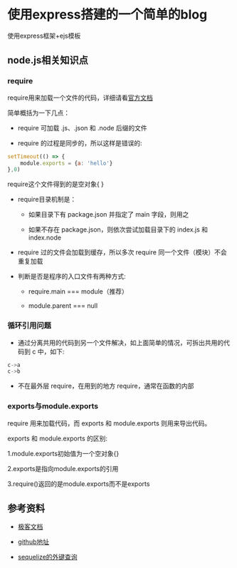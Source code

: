 # 使用express搭建的一个简单的blog

使用express框架+ejs模板

## node.js相关知识点

### require

require用来加载一个文件的代码，详细请看[官方文档](https://nodejs.org/api/modules.html)

简单概括为一下几点：

+ require 可加载 .js、.json 和 .node 后缀的文件

+ require 的过程是同步的，所以这样是错误的:

```js
setTimeout(() => {
    module.exports = {a: 'hello'}
},0)
```

require这个文件得到的是空对象{ }

+ require目录机制是：
  + 如果目录下有 package.json 并指定了 main 字段，则用之
  
  + 如果不存在 package.json，则依次尝试加载目录下的 index.js 和 index.node

+ require 过的文件会加载到缓存，所以多次 require 同一个文件（模块）不会重复加载

+ 判断是否是程序的入口文件有两种方式:
  + require.main === module（推荐）

  + module.parent === null

### 循环引用问题

+ 通过分离共用的代码到另一个文件解决，如上面简单的情况，可拆出共用的代码到 c 中，如下:

```js
c->a
c->b
```

+ 不在最外层 require，在用到的地方 require，通常在函数的内部

### exports与module.exports

require 用来加载代码，而 exports 和 module.exports 则用来导出代码。

exports 和 module.exports 的区别:

1.module.exports初始值为一个空对象{}

2.exports是指向module.exports的引用

3.require()返回的是module.exports而不是exports

## 参考资料

+ [极客文档](https://wiki.jikexueyuan.com/project/express-mongodb-setup-blog/simple-blog.html)

+ [github地址](https://github.com/nswbmw/N-blog)

+ [sequelize的外键查询](https://blog.csdn.net/lvyuan1234/article/details/86727703)